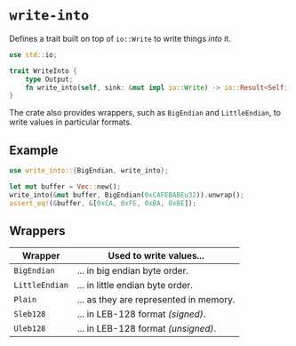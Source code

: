 # `write-into`

Defines a trait built on top of `io::Write` to write things _into_ it.

```rust
use std::io;

trait WriteInto {
    type Output;
    fn write_into(self, sink: &mut impl io::Write) -> io::Result<Self::Output>;
}
```

The crate also provides wrappers, such as `BigEndian` and `LittleEndian`, to write values
in particular formats.

## Example

```rust
use write_into::{BigEndian, write_into};

let mut buffer = Vec::new();
write_into(&mut buffer, BigEndian(0xCAFEBABEu32)).unwrap();
assert_eq!(&buffer, &[0xCA, 0xFE, 0xBA, 0xBE]);
```

## Wrappers

| Wrapper        | Used to write values...                |
| -------------- | -------------------------------------- |
| `BigEndian`    | ... in big endian byte order.          |
| `LittleEndian` | ... in little endian byte order.       |
| `Plain`        | ... as they are represented in memory. |
| `Sleb128`      | ... in LEB-128 format _(signed)_.      |
| `Uleb128`      | ... in LEB-128 format _(unsigned)_.    |
